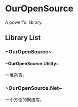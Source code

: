 # OurOpenSource
A powerful library.

## Library List

### ~OurOpenSource~

 #### ~OurOpenSource.Utility~
 一堆杂货。

### ~OurOpenSource.Net~

一个方便的网络库。